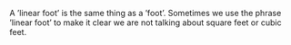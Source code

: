 A ’linear foot’ is the same thing as a ’foot’. Sometimes we use the
phrase ’linear foot’ to make it clear we are not talking about square
feet or cubic feet.
